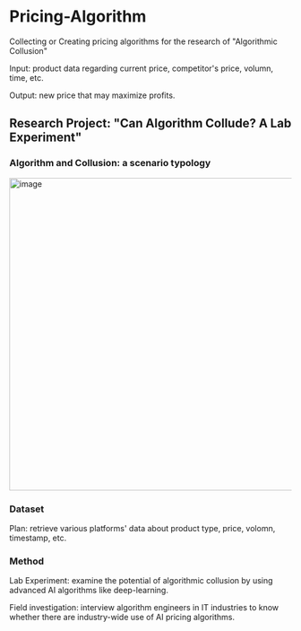 # Pricing-Algorithm
Collecting or Creating pricing algorithms for the research of "Algorithmic Collusion"

Input: product data regarding current price, competitor's price, volumn, time, etc.

Output: new price that may maximize profits.

## Research Project: "Can Algorithm Collude? A Lab Experiment"
### Algorithm and Collusion: a scenario typology
<img width="557" alt="image" src="https://github.com/user-attachments/assets/3d213e87-5a59-4b6a-990b-90ad3b74370c">



### Dataset
Plan: retrieve various platforms' data about product type, price, volomn, timestamp, etc.

### Method
Lab Experiment: examine the potential of algorithmic collusion by using advanced AI algorithms like deep-learning.

Field investigation: interview algorithm engineers in IT industries to know whether there are industry-wide use of AI pricing algorithms.
